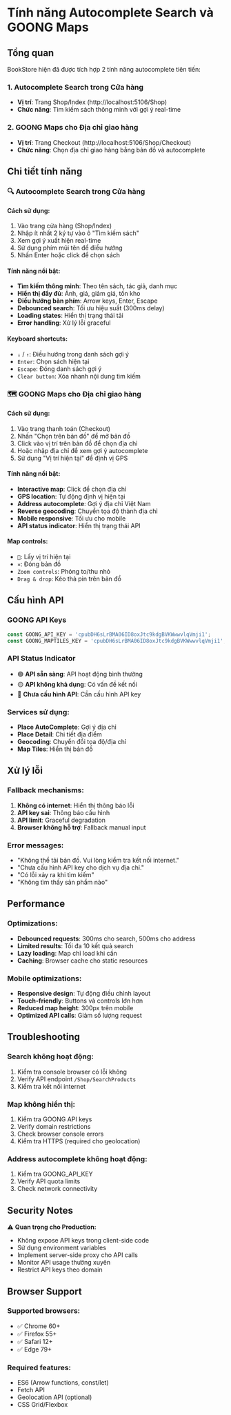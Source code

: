 # Tính năng Autocomplete Search và GOONG Maps

## Tổng quan
BookStore hiện đã được tích hợp 2 tính năng autocomplete tiên tiến:

### 1. **Autocomplete Search trong Cửa hàng** 
- **Vị trí**: Trang Shop/Index (http://localhost:5106/Shop)
- **Chức năng**: Tìm kiếm sách thông minh với gợi ý real-time

### 2. **GOONG Maps cho Địa chỉ giao hàng**
- **Vị trí**: Trang Checkout (http://localhost:5106/Shop/Checkout)  
- **Chức năng**: Chọn địa chỉ giao hàng bằng bản đồ và autocomplete

## Chi tiết tính năng

### 🔍 **Autocomplete Search trong Cửa hàng**

#### **Cách sử dụng:**
1. Vào trang cửa hàng (Shop/Index)
2. Nhập ít nhất 2 ký tự vào ô "Tìm kiếm sách"
3. Xem gợi ý xuất hiện real-time
4. Sử dụng phím mũi tên để điều hướng
5. Nhấn Enter hoặc click để chọn sách

#### **Tính năng nổi bật:**
- **Tìm kiếm thông minh**: Theo tên sách, tác giả, danh mục
- **Hiển thị đầy đủ**: Ảnh, giá, giảm giá, tồn kho
- **Điều hướng bàn phím**: Arrow keys, Enter, Escape
- **Debounced search**: Tối ưu hiệu suất (300ms delay)
- **Loading states**: Hiển thị trạng thái tải
- **Error handling**: Xử lý lỗi graceful

#### **Keyboard shortcuts:**
- `↓` / `↑`: Điều hướng trong danh sách gợi ý
- `Enter`: Chọn sách hiện tại
- `Escape`: Đóng danh sách gợi ý
- `Clear button`: Xóa nhanh nội dung tìm kiếm

### 🗺️ **GOONG Maps cho Địa chỉ giao hàng**

#### **Cách sử dụng:**
1. Vào trang thanh toán (Checkout)
2. Nhấn "Chọn trên bản đồ" để mở bản đồ
3. Click vào vị trí trên bản đồ để chọn địa chỉ
4. Hoặc nhập địa chỉ để xem gợi ý autocomplete
5. Sử dụng "Vị trí hiện tại" để định vị GPS

#### **Tính năng nổi bật:**
- **Interactive map**: Click để chọn địa chỉ
- **GPS location**: Tự động định vị hiện tại
- **Address autocomplete**: Gợi ý địa chỉ Việt Nam
- **Reverse geocoding**: Chuyển tọa độ thành địa chỉ
- **Mobile responsive**: Tối ưu cho mobile
- **API status indicator**: Hiển thị trạng thái API

#### **Map controls:**
- `🎯`: Lấy vị trí hiện tại
- `✕`: Đóng bản đồ
- `Zoom controls`: Phóng to/thu nhỏ
- `Drag & drop`: Kéo thả pin trên bản đồ

## Cấu hình API

### **GOONG API Keys**
```javascript
const GOONG_API_KEY = 'cpubDH6sLrBMA06ID8oxJtc9kdgBVKWwwvlqVmji1';
const GOONG_MAPTILES_KEY = 'cpubDH6sLrBMA06ID8oxJtc9kdgBVKWwwvlqVmji1';
```

### **API Status Indicator**
- 🟢 **API sẵn sàng**: API hoạt động bình thường
- 🟡 **API không khả dụng**: Có vấn đề kết nối
- 🔴 **Chưa cấu hình API**: Cần cấu hình API key

### **Services sử dụng:**
- **Place AutoComplete**: Gợi ý địa chỉ
- **Place Detail**: Chi tiết địa điểm
- **Geocoding**: Chuyển đổi tọa độ/địa chỉ
- **Map Tiles**: Hiển thị bản đồ

## Xử lý lỗi

### **Fallback mechanisms:**
1. **Không có internet**: Hiển thị thông báo lỗi
2. **API key sai**: Thông báo cấu hình
3. **API limit**: Graceful degradation
4. **Browser không hỗ trợ**: Fallback manual input

### **Error messages:**
- "Không thể tải bản đồ. Vui lòng kiểm tra kết nối internet."
- "Chưa cấu hình API key cho dịch vụ địa chỉ."
- "Có lỗi xảy ra khi tìm kiếm"
- "Không tìm thấy sản phẩm nào"

## Performance

### **Optimizations:**
- **Debounced requests**: 300ms cho search, 500ms cho address
- **Limited results**: Tối đa 10 kết quả search
- **Lazy loading**: Map chỉ load khi cần
- **Caching**: Browser cache cho static resources

### **Mobile optimizations:**
- **Responsive design**: Tự động điều chỉnh layout
- **Touch-friendly**: Buttons và controls lớn hơn
- **Reduced map height**: 300px trên mobile
- **Optimized API calls**: Giảm số lượng request

## Troubleshooting

### **Search không hoạt động:**
1. Kiểm tra console browser có lỗi không
2. Verify API endpoint `/Shop/SearchProducts`
3. Kiểm tra kết nối internet

### **Map không hiển thị:**
1. Kiểm tra GOONG API keys
2. Verify domain restrictions
3. Check browser console errors
4. Kiểm tra HTTPS (required cho geolocation)

### **Address autocomplete không hoạt động:**
1. Kiểm tra GOONG_API_KEY
2. Verify API quota limits
3. Check network connectivity

## Security Notes

⚠️ **Quan trọng cho Production:**
- Không expose API keys trong client-side code
- Sử dụng environment variables
- Implement server-side proxy cho API calls
- Monitor API usage thường xuyên
- Restrict API keys theo domain

## Browser Support

### **Supported browsers:**
- ✅ Chrome 60+
- ✅ Firefox 55+
- ✅ Safari 12+
- ✅ Edge 79+

### **Required features:**
- ES6 (Arrow functions, const/let)
- Fetch API
- Geolocation API (optional)
- CSS Grid/Flexbox
